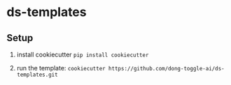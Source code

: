 # ds-templates

## Setup
1) install cookiecutter
`pip install cookiecutter`

2) run the template:
`cookiecutter https://github.com/dong-toggle-ai/ds-templates.git`


